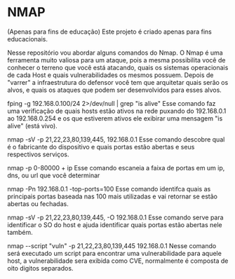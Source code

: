# NMAP

(Apenas para fins de educação) Este projeto é criado apenas para fins educacionais. 

Nesse repositório vou abordar  alguns comandos do Nmap.
O Nmap é uma ferramenta muito valiosa para um ataque, pois a mesma possibilita você de conhecer o terreno que você está atacando, quais os sistemas operacionais de cada Host e quais vulnerabilidades os mesmos possuem.
Depois de "varrer" a infraestrutura do defensor você tem que arquitetar quais serão os alvos, e quais os ataques que podem ser desenvolvidos para esses alvos. 


fping -g 192.168.0.100/24 2>/dev/null | grep "is alive" 
Esse comando faz uma verificação de quais hosts estão ativos na rede 
puxando do 192.168.0.1 ao 192.168.0.254 e os que estiverem ativos ele exibirar uma mensagem "is alive" (está vivo).

nmap -sV -p 21,22,23,80,139,445, 192.168.0.1 
Esse comando descobre qual é o fabricante do dispositivo e quais portas estão abertas e seus respectivos serviços. 

nmap -p 0-80000 + ip 
Esse comando escaneia a faixa de portas em um ip, dns, ou url que você determinar

nmap -Pn 192.168.0.1 -top-ports=100
Esse comando identifca quais as principais portas baseada nas 100 mais utilizadas e vai retornar se estão abertas ou fechadas. 

nmap -sV -p 21,22,23,80,139,445, -O 192.168.0.1 
Esse comando serve para identificar o SO do host e ajuda identificar quais portas estão abertas nele também. 

nmap --script "vuln" -p 21,22,23,80,139,445  192.168.0.1
Nesse comando será executado um script para encontrar uma vulnerabilidade para aquele host, a vulnerabilidade sera exibida como CVE, normalmente é composta de oito digitos separados.

